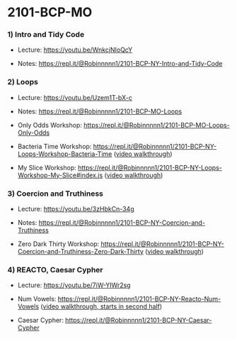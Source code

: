 # 2101-BCP-MO

### 1) Intro and Tidy Code

- Lecture: https://youtu.be/WnkcjNIoQcY

- Notes: https://repl.it/@Robinnnnn1/2101-BCP-NY-Intro-and-Tidy-Code

### 2) Loops

- Lecture: https://youtu.be/Uzem1T-bX-c

- Notes: https://repl.it/@Robinnnnn1/2101-BCP-MO-Loops

- Only Odds Workshop: https://repl.it/@Robinnnnn1/2101-BCP-MO-Loops-Only-Odds

- Bacteria Time Workshop: https://repl.it/@Robinnnnn1/2101-BCP-NY-Loops-Workshop-Bacteria-Time ([video walkthrough](https://youtu.be/P-TGjO3HwEM))

- My Slice Workshop: https://repl.it/@Robinnnnn1/2101-BCP-NY-Loops-Workshop-My-Slice#index.js ([video walkthrough](https://youtu.be/P-TGjO3HwEM))

### 3) Coercion and Truthiness

- Lecture: https://youtu.be/3zHbkCn-34g

- Notes: https://repl.it/@Robinnnnn1/2101-BCP-NY-Coercion-and-Truthiness

- Zero Dark Thirty Workshop: https://repl.it/@Robinnnnn1/2101-BCP-NY-Coercion-and-Truthiness-Zero-Dark-Thirty ([video walkthrough](https://youtu.be/ZiOfx1LkfHY))

### 4) REACTO, Caesar Cypher

- Lecture: https://youtu.be/7iW-YIWr2sg

- Num Vowels: https://repl.it/@Robinnnnn1/2101-BCP-NY-Reacto-Num-Vowels ([video walkthrough, starts in second half](https://youtu.be/7iW-YIWr2sg))

- Caesar Cypher: https://repl.it/@Robinnnnn1/2101-BCP-NY-Caesar-Cypher
